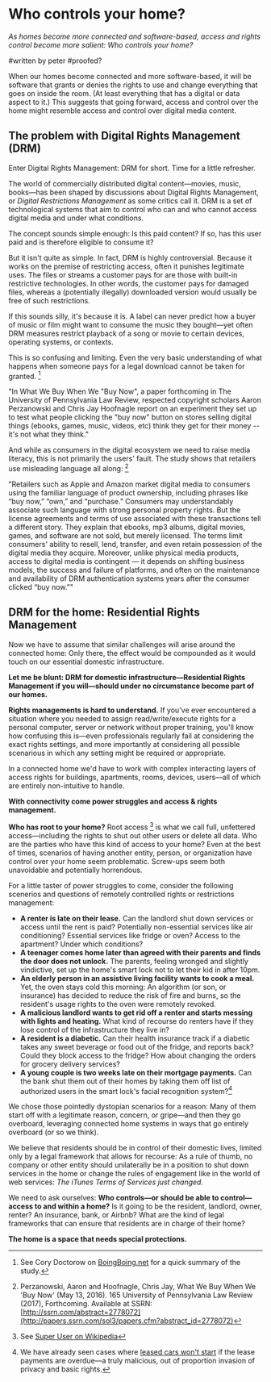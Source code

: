 # Who controls your home?

_As homes become more connected and software-based, access and rights control become more salient: Who controls your home?_

#written by peter
#proofed?

When our homes become connected and more software-based, it will be software that grants or denies the rights to use and change everything that goes on inside the room. (At least everything that has a digital or data aspect to it.) This suggests that going forward, access and control over the home might resemble access and control over digital media content. 

## The problem with Digital Rights Management (DRM)

Enter Digital Rights Management: DRM for short. Time for a little refresher.

The world of commercially distributed digital content—movies, music, books—has been shaped by discussions about Digital Rights Management, or *Digital Restrictions Management* as some critics call it. DRM is a set of technological systems that aim to control who can and who cannot access digital media and under what conditions.

The concept sounds simple enough: Is this paid content? If so, has this user paid and is therefore eligible to consume it?

But it isn't quite as simple. In fact, DRM is highly controversial. Because it works on the premise of restricting access, often it punishes legitimate uses. The files or streams a customer pays for are those with built-in restrictive technologies. In other words, the customer pays for damaged files, whereas a (potentially illegally) downloaded version would usually be free of such restrictions. 

If this sounds silly, it's because it is. A label can never predict how a buyer of music or film might want to consume the music they bought—yet often DRM measures restrict playback of a song or movie to certain devices, operating systems, or contexts. 

This is so confusing and limiting. Even the very basic understanding of what happens when someone pays for a legal download cannot be taken for granted. [^1] 

"In What We Buy When We "Buy Now", a paper forthcoming in The University of Pennsylvania Law Review, respected copyright scholars Aaron Perzanowski and Chris Jay Hoofnagle report on an experiment they set up to test what people clicking the "buy now" button on stores selling digital things (ebooks, games, music, videos, etc) think they get for their money -- it's not what they think."

And while as consumers in the digital ecosystem we need to raise media literacy, this is not primarily the users' fault. The study shows that retailers use misleading language all along: [^2]

"Retailers such as Apple and Amazon market digital media to consumers using the familiar language of product ownership, including phrases like “buy now,” “own,” and “purchase.” Consumers may understandably associate such language with strong personal property rights. But the license agreements and terms of use associated with these transactions tell a different story. They explain that ebooks, mp3 albums, digital movies, games, and software are not sold, but merely licensed. The terms limit consumers' ability to resell, lend, transfer, and even retain possession of the digital media they acquire. Moreover, unlike physical media products, access to digital media is contingent — it depends on shifting business models, the success and failure of platforms, and often on the maintenance and availability of DRM authentication systems years after the consumer clicked “buy now.”"

## DRM for the home: Residential Rights Management

Now we have to assume that similar challenges will arise around the connected home: Only there, the effect would be compounded as it would touch on our essential domestic infrastructure.

**Let me be blunt: DRM for domestic infrastructure—Residential Rights Management if you will—should under no circumstance become part of our homes.**

**Rights managements is hard to understand.** If you've ever encountered a situation where you needed to assign read/write/execute rights for a personal computer, server or network without proper training, you'll know how confusing this is—even professionals regularly fail at considering the exact rights settings, and more importantly at considering all possible scenarious in which any setting might be required or appropriate. 

In a connected home we'd have to work with complex interacting layers of access rights for buildings, apartments, rooms, devices, users—all of which are entirely non-intuitive to handle. 

**With connectivity come power struggles and access & rights management.**

**Who has root to your home?** Root access [^3] is what we call full, unfettered access—including the rights to shut out other users or delete all data. Who are the parties who have this kind of access to your home? Even at the best of times, scenarios of having another entity, person, or organization have control over your home seem problematic. Screw-ups seem both unavoidable and potentially horrendous.

For a little taster of power struggles to come, consider the following scenerios and questions of remotely controlled rights or restrictions management:

- **A renter is late on their lease.** Can the landlord shut down services or access until the rent is paid? Potentially non-essential services like air conditioning? Essential services like fridge or oven?  Access to the apartment? Under which conditions? 
- **A teenager comes home later than agreed with their parents and finds the door does not unlock.** The parents, feeling wronged and slightly vindictive, set up the home's smart lock not to let their kid in after 10pm.
- **An elderly person in an assistive living facility wants to cook a meal.** Yet, the oven stays cold this morning: An algorithm (or son, or insurance) has decided to reduce the risk of fire and burns, so the resident's usage rights to the oven were remotely revoked.
- **A malicious landlord wants to get rid off a renter and starts messing with lights and heating.** What kind of recourse do renters have if they lose control of the infrastructure they live in?
- **A resident is a diabetic.** Can their health insurance track if a diabetic takes any sweet beverage or food out of the fridge, and reports back? Could they block access to the fridge? How about changing the orders for grocery delivery services?
- **A young couple is two weeks late on their mortgage payments.** Can the bank shut them out of their homes by taking them off list of authorized users in the smart lock's facial recognition system?[^4]

We chose those pointedly dystopian scenarios for a reason: Many of them start off with a legitimate reason, concern, or gripe—and then they go overboard, leveraging connected home systems in ways that go entirely overboard (or so we think).

We believe that residents should be in control of their domestic lives, limited only by a legal framework that allows for recourse: As a rule of thumb, no company or other entity should unilaterally be in a position to shut down services in the home or change the rules of engagement like in the world of web services: *The iTunes Terms of Services just changed.* 

We need to ask ourselves: **Who controls—or should be able to control—access to and within a home?** Is it going to be the resident, landlord, owner, renter? An insurance, bank, or Airbnb? What are the kind of legal frameworks that can ensure that residents are in charge of their home?

**The home is a space that needs special protections.** 


[^1]: See Cory Doctorow on [BoingBoing.net](http://boingboing.net/2016/05/13/clicking-buy-now-doesnt.html) for a quick summary of the study. 
[^2]: Perzanowski, Aaron and Hoofnagle, Chris Jay, What We Buy When We 'Buy Now' (May 13, 2016). 165 University of Pennsylvania Law Review (2017), Forthcoming. Available at SSRN: [http://ssrn.com/abstract=2778072](http://papers.ssrn.com/sol3/papers.cfm?abstract_id=2778072)
[^3]: See [Super User on Wikipedia](https://en.wikipedia.org/wiki/Superuser)
[^4]: We have already seen cases where [leased cars won't start](https://boingboing.net/2014/09/25/class-war-meets-the-war-on-gen.html) if the lease payments are overdue—a truly malicious, out of proportion invasion of privacy and basic rights. 


